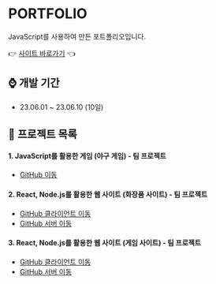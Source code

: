 
# PORTFOLIO

JavaScript를 사용하여 만든 포트폴리오입니다.

👉 [사이트 바로가기](https://sorydory.github.io) 👈

## ⌚ 개발 기간

+ 23.06.01 ~ 23.06.10 (10일)

## 🔎 프로젝트 목록

#### 1. JavaScript를 활용한 게임 (야구 게임) - 팀 프로젝트

+ [GitHub 이동](https://github.com/sorydory/JavaScript-Baseballgame)

#### 2. React, Node.js를 활용한 웹 사이트 (화장품 사이트) - 팀 프로젝트

+ [GitHub 클라이언트 이동](https://github.com/sorydory/React-cosmeticshop-client)
+ [GitHub 서버 이동](https://github.com/sorydory/React-cosmeticshop-server)

#### 3. React, Node.js를 활용한 웹 사이트 (게임 사이트) - 팀 프로젝트

+ [GitHub 클라이언트 이동](https://github.com/sorydory/React-nexon)
+ [GitHub 서버 이동](https://github.com/sorydory/React-nexon-server)

